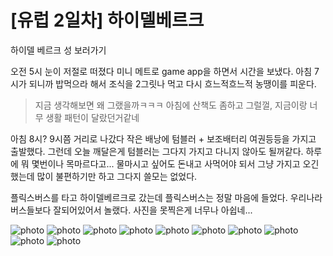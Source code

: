 # [유럽 2일차] 하이델베르크

하이델 베르크 성 보러가기

오전 5시 눈이 저절로 떠졌다 미니 메트로 game app을 하면서 시간을 보냈다. 아침 7시가 되니까 밥먹으라 해서 조식을 2그릿나 먹고 다시 흐느적흐느적 농땡이를 피운다.

> 지금 생각해보면 왜 그랬을까ㅋㅋㅋ 아침에 산책도 좀하고 그럴껄, 지금이랑 너무 생활 패턴이 달랐던거같네

아침 8시? 9시쯤 거리로 나갔다 작은 배낭에 텀블러 + 보조배터리 여권등등을 가지고 출발했다. 그런데 오늘 깨달은게 텀블러는 그다지 가지고 다니지 않아도 될꺼같다. 하루에 뭐 몇번이나 목마르다고... 물마시고 싶어도 돈내고 사먹어야 되서 그냥 가지고 오긴했는데 많이 불편하기만 하고 그다지 쓸모는 없었다.

플릭스버스를 타고 하이델베르크로 갔는데 플릭스버스는 정말 마음에 들었다. 우리나라 버스들보다 잘되어있어서 놀랬다. 사진을 못찍은게 너무나 아쉽네...

![photo](https://4log.dev/20190626200727/20171206_085816.jpg)
![photo](https://4log.dev/20190626200732/20171206_085823.jpg)
![photo](https://4log.dev/20190626200738/20171206_093619.jpg)
![photo](https://4log.dev/20190626200744/20171206_094212.jpg)
![photo](https://4log.dev/20190626200750/2017-12-06-13-10-37-e1561547288526.jpg)
![photo](https://4log.dev/20190626200705/2017-12-06-13-31-10-e1561547279879.jpg)
![photo](https://4log.dev/20190626200701/20171206_132527.jpg)
![photo](https://4log.dev/20190626200710/20171206_133847.jpg)
![photo](https://4log.dev/20190626200716/20171206_134306.jpg)
![photo](https://4log.dev/20190626200722/20171206_134504.jpg)
